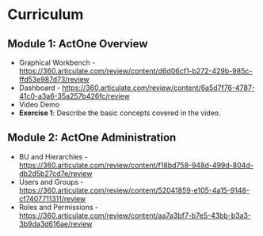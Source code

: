 # Curriculum

## Module 1: ActOne Overview
- Graphical Workbench - https://360.articulate.com/review/content/d6d06cf1-b272-429b-985c-ffd53e987d73/review
- Dashboard - https://360.articulate.com/review/content/6a5d7f76-4787-41c0-a3a6-35a257b426fc/review
- Video Demo
- **Exercise 1**: Describe the basic concepts covered in the video.

## Module 2: ActOne Administration
- BU and Hierarchies - https://360.articulate.com/review/content/f18bd758-948d-499d-804d-db2d5b27cd7e/review
- Users and Groups - https://360.articulate.com/review/content/52041859-e105-4a15-9148-cf7407711311/review
- Roles and Permissions - https://360.articulate.com/review/content/aa7a3bf7-b7e5-43bb-b3a3-3b9da3d616ae/review
